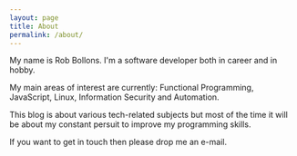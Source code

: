 ```yaml
---
layout: page
title: About
permalink: /about/
---
```

My name is Rob Bollons. I'm a software developer both in career and in hobby.

My main areas of interest are currently: Functional Programming, JavaScript, Linux, Information Security and Automation.

This blog is about various tech-related subjects but most of the time it will be about my constant persuit to improve my programming skills.

If you want to get in touch then please drop me an e-mail.
